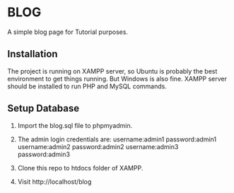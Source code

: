 BLOG
===========

A simple blog page for Tutorial purposes.

## Installation

The project is running on XAMPP server, so Ubuntu is probably the best environment to get things running. But Windows is also fine. XAMPP server should be installed to run PHP and MySQL commands.

## Setup Database

1. Import the blog.sql file to phpmyadmin.

2. The admin login credentials are:
	username:admin1 password:admin1
	username:admin2 password:admin2
	username:admin3 password:admin3

3. Clone this repo to htdocs folder of XAMPP.

4. Visit http://localhost/blog
